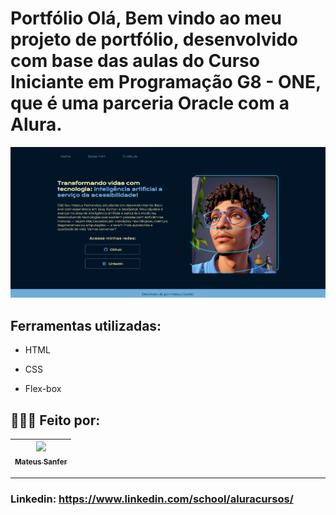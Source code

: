 # Portfólio Olá, Bem vindo ao meu projeto de portfólio, desenvolvido com base das aulas do Curso Iniciante em Programação G8 - ONE, que é uma parceria Oracle com a Alura.

![image](assets/image.png)

## Ferramentas utilizadas:

* HTML

* CSS

* Flex-box

## 🧑🏾‍💻 Feito por:

| [<img loading="lazy" src="https://avatars.githubusercontent.com/u/126841158?v=4" width=115><br><sub>Mateus Sanfer</sub>](https://github.com/MateusSanfer) | 
| :---: | 

---

### Linkedin: https://www.linkedin.com/school/aluracursos/
